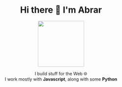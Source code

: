 <h1 align="center">Hi there 👋 I'm Abrar</h1>
<div id="header" align="center">
  <img src="https://media.giphy.com/media/v1.Y2lkPTc5MGI3NjExdWU0eGRueGJnODZxODJ6cHI1dHlxOWZ0MWhoNzJ0NTMyMGJjZ3FuYiZlcD12MV9pbnRlcm5hbF9naWZfYnlfaWQmY3Q9Zw/13twUEuUnCrEju/giphy.gif" width="150"/>
</div>
<p align="center">
  I build stuff for the Web 🌐
<br>
  I work mostly with <strong>Javascript</strong>, along with some <strong>Python</strong>
</p>
  
